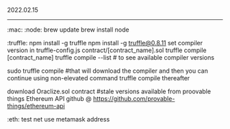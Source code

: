 2022.02.15
-- -- -- --

:mac: :node:
brew update
brew install node

:truffle:
npm install -g truffle
npm install -g truffle@0.8.11
set compiler version in truffle-config.js
contract/[contract_name].sol
truffle compile [contract_name]
truffle compile --list          # to see available compiler versions

sudo truffle compile    #that will download the compiler and then you can continue using non-elevated command truffle compile thereafter

download Oraclize.sol contract #stale versions available from proovable things Ethereum API github @ https://github.com/provable-things/ethereum-api


:eth: test net
use metamask address